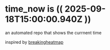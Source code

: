 # time_now is (( 2025-09-18T15:00:00.940Z ))

an automated repo that shows the currnent time

inspired by [breakingheatmap](https://github.com/breakingheatmap/breakingheatmap)